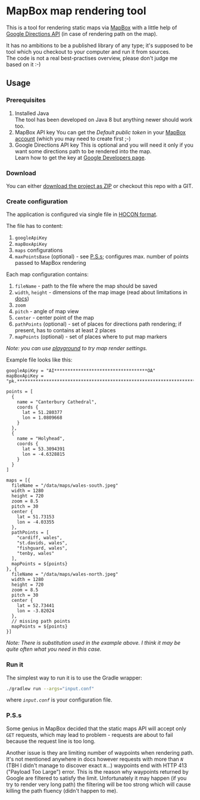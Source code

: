 # MapBox map rendering tool

This is a tool for rendering static maps via [MapBox](https://mapbox.com) with a little help of
[Google Directions API](https://developers.google.com/maps/documentation/directions/intro) (in case of rendering
path on the map).

It has no ambitions to be a published library of any type; it's supposed to be tool which you checkout to your
computer and run it from sources.  
The code is not a real best-practises overview, please don't judge me based on it :-)

## Usage

### Prerequisites

1. Installed Java  
    The tool has been developed on Java 8 but anything newer should work too.
1. MapBox API key
    You can get the _Default public token_ in your [MapBox account](https://www.mapbox.com/account/) (which you may
    need to create first ;-)
1. Google Directions API key
    This is optional and you will need it only if you want some directions path to be rendered into the map.  
    Learn how to get the key at [Google Developers page](https://developers.google.com/maps/documentation/directions/get-api-key).

### Download

You can either [download the project as ZIP](https://github.com/avast/cactus/archive/master.zip) or checkout this
repo with a GIT.

### Create configuration

The application is configured via single file in [HOCON format](https://github.com/lightbend/config/blob/master/HOCON.md).  

The file has to content:
1. `googleApiKey`
1. `mapBoxApiKey`
1. `maps` configurations
1. `maxPointsBase` (optional) - see [P.S.s](#pss); configures max. number of points passed to MapBox rendering

Each map configuration contains:
1. `fileName` - path to the file where the map should be saved
1. `width`, `height` - dimensions of the map image (read about limitations in [docs](https://www.mapbox.com/api-documentation/#retrieve-a-static-map-from-a-style))
1. `zoom`
1. `pitch` - angle of map view
1. `center` - center point of the map
1. `pathPoints` (optional) - set of places for directions path rendering; if present, has to contains at least 2 places
1. `mapPoints` (optional) - set of places where to put map markers


_Note: you can use [playground](https://www.mapbox.com/help/static-api-playground/) to try map render settings._

Example file looks like this:

```hocon
googleApiKey = "AI***********************************OA"
mapBoxApiKey = "pk.*************************************************************************************dA"

points = [
  {
    name = "Canterbury Cathedral",
    coords {
      lat = 51.280377
      lon = 1.0809668
    }
  },
  {
    name = "Holyhead",
    coords {
      lat = 53.3094391
      lon = -4.6328815
    }
  }
]

maps = [{
  fileName = "/data/maps/wales-south.jpeg"
  width = 1280
  height = 720
  zoom = 8.5
  pitch = 30
  center {
    lat = 51.73153
    lon = -4.03355
  },
  pathPoints = [
    "cardiff, wales",
    "st.davids, wales",
    "fishguard, wales",
    "tenby, wales"
  ],
  mapPoints = ${points}
}, {
  fileName = "/data/maps/wales-north.jpeg"
  width = 1280
  height = 720
  zoom = 8.5
  pitch = 30
  center {
    lat = 52.73441
    lon = -3.82024
  },
  // missing path points
  mapPoints = ${points}
}]
```

_Note: There is substitution used in the example above. I think it may be quite often what you need in this case._


### Run it

The simplest way to run it is to use the Gradle wrapper:

```bash
./gradlew run --args="input.conf"
```

where _`input.conf`_ is your configuration file.

### P.S.s

Some genius in MapBox decided that the static maps API will accept only `GET` requests, which may lead to
problem - requests are about to fail because the request line is too long.

Another issue is they are limiting number of waypoints when rendering path. It's not mentioned anywhere in docs
however requests with more than _`N`_ (TBH I didn't manage to discover exact _`N`_...) waypoints end with HTTP 413 ("Payload Too Large") error. This is the reason why
waypoints returned by Google are filtered to satisfy the limit. Unfortunately it may happen (if you try to render
very long path) the filtering will be too strong which will cause killing the path fluency (didn't happen to me).
